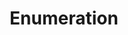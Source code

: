 ---
title: Enumeration
description: Enumeration is the art of learning more about your target. Use these techniques to identify opportunities for further exploitation.
draft: false
spaceBetweenTitleText: 25
collapsible: true
weight: 2
---